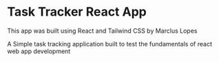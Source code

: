 # Task Tracker React App

This app was built using React and Tailwind CSS by Marclus Lopes

A Simple task tracking application built to test the fundamentals of react web app development